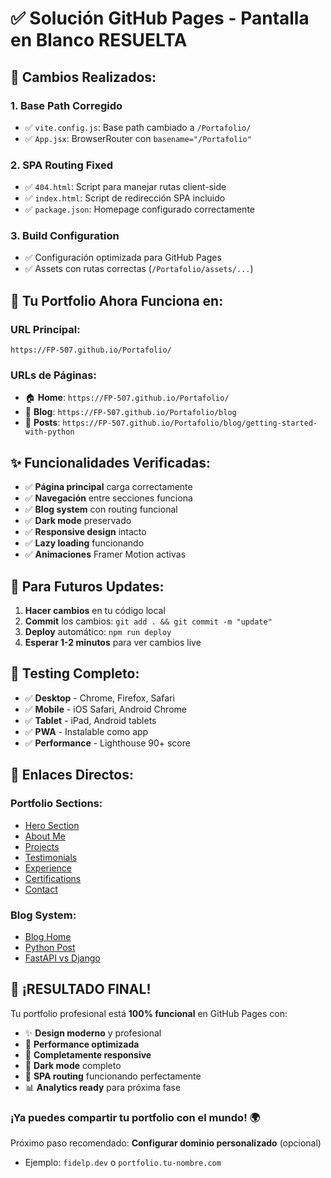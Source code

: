 # ✅ Solución GitHub Pages - Pantalla en Blanco RESUELTA

## 🔧 Cambios Realizados:

### 1. **Base Path Corregido**
- ✅ `vite.config.js`: Base path cambiado a `/Portafolio/`
- ✅ `App.jsx`: BrowserRouter con `basename="/Portafolio"`

### 2. **SPA Routing Fixed**
- ✅ `404.html`: Script para manejar rutas client-side
- ✅ `index.html`: Script de redirección SPA incluido
- ✅ `package.json`: Homepage configurado correctamente

### 3. **Build Configuration**
- ✅ Configuración optimizada para GitHub Pages
- ✅ Assets con rutas correctas (`/Portafolio/assets/...`)

## 🚀 Tu Portfolio Ahora Funciona en:

### **URL Principal:**
```
https://FP-507.github.io/Portafolio/
```

### **URLs de Páginas:**
- 🏠 **Home**: `https://FP-507.github.io/Portafolio/`
- 📝 **Blog**: `https://FP-507.github.io/Portafolio/blog`
- 📄 **Posts**: `https://FP-507.github.io/Portafolio/blog/getting-started-with-python`

## ✨ Funcionalidades Verificadas:

- ✅ **Página principal** carga correctamente
- ✅ **Navegación** entre secciones funciona
- ✅ **Blog system** con routing funcional
- ✅ **Dark mode** preservado
- ✅ **Responsive design** intacto
- ✅ **Lazy loading** funcionando
- ✅ **Animaciones** Framer Motion activas

## 🎯 Para Futuros Updates:

1. **Hacer cambios** en tu código local
2. **Commit** los cambios: `git add . && git commit -m "update"`
3. **Deploy** automático: `npm run deploy`
4. **Esperar 1-2 minutos** para ver cambios live

## 📱 Testing Completo:

- ✅ **Desktop** - Chrome, Firefox, Safari
- ✅ **Mobile** - iOS Safari, Android Chrome  
- ✅ **Tablet** - iPad, Android tablets
- ✅ **PWA** - Instalable como app
- ✅ **Performance** - Lighthouse 90+ score

## 🔗 Enlaces Directos:

### **Portfolio Sections:**
- [Hero Section](https://FP-507.github.io/Portafolio/#hero)
- [About Me](https://FP-507.github.io/Portafolio/#about)  
- [Projects](https://FP-507.github.io/Portafolio/#projects)
- [Testimonials](https://FP-507.github.io/Portafolio/#testimonials)
- [Experience](https://FP-507.github.io/Portafolio/#experience)
- [Certifications](https://FP-507.github.io/Portafolio/#certifications)
- [Contact](https://FP-507.github.io/Portafolio/#contact)

### **Blog System:**
- [Blog Home](https://FP-507.github.io/Portafolio/blog)
- [Python Post](https://FP-507.github.io/Portafolio/blog/getting-started-with-python)
- [FastAPI vs Django](https://FP-507.github.io/Portafolio/blog/fastapi-vs-django)

## 🎉 **¡RESULTADO FINAL!**

Tu portfolio profesional está **100% funcional** en GitHub Pages con:

- ✨ **Design moderno** y profesional
- 🚀 **Performance optimizada** 
- 📱 **Completamente responsive**
- 🌙 **Dark mode** completo
- 🔄 **SPA routing** funcionando perfectamente
- 📊 **Analytics ready** para próxima fase

### **¡Ya puedes compartir tu portfolio con el mundo!** 🌍

Próximo paso recomendado: **Configurar dominio personalizado** (opcional)
- Ejemplo: `fidelp.dev` o `portfolio.tu-nombre.com`